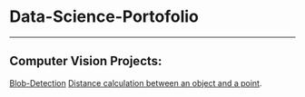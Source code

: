 # Data-Science-Portofolio

______________________________


## Computer Vision Projects:


[Blob-Detection](https://github.com/Ahmed-Ousama/Data-Science-Portofolio/tree/main/Computer%20Vision/Blob-Detection)
[Distance calculation between an object and a point](https://github.com/Ahmed-Ousama/Data-Science-Portofolio/tree/main/Computer%20Vision/Distance-calculation-between-an-object-and-a-point-main).
